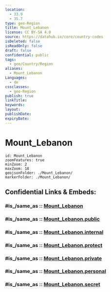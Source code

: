 ```yaml
---
location:
  - 33.9
  - 35.7
type: geo-Region
title: Mount_Lebanon
license: CC BY-SA 4.0
source: https://datahub.io/core/country-codes
isDeleted: false
isReadOnly: false
draft: false
confidential: public
tags:
  - geo/Country/Region
aliases:
  - Mount_Lebanon
Languages:
  - de
cssclasses:
  - geo-Region
publish: true
linkTitle:
keywords:
layout:
publishDate:
expiryDate:
---
```


# Mount_Lebanon

```leaflet
id: Mount_Lebanon
zoomFeatures: true 
minZoom: 2 
maxZoom: 18
geojsonFolder: ./Mount_Lebanon/
markerFolder: ./Mount_Lebanon/
```


## Confidential Links & Embeds: 

### #is_/same_as :: [Mount_Lebanon](/_Standards/Earth/Continent/Asia/Asia~West/Lebanon/Governorates~Lebanon/Mount_Lebanon.md) 

### #is_/same_as :: [Mount_Lebanon.public](/_public/Earth/Continent/Asia/Asia~West/Lebanon/Governorates~Lebanon/Mount_Lebanon.public.md) 

### #is_/same_as :: [Mount_Lebanon.internal](/_internal/Earth/Continent/Asia/Asia~West/Lebanon/Governorates~Lebanon/Mount_Lebanon.internal.md) 

### #is_/same_as :: [Mount_Lebanon.protect](/_protect/Earth/Continent/Asia/Asia~West/Lebanon/Governorates~Lebanon/Mount_Lebanon.protect.md) 

### #is_/same_as :: [Mount_Lebanon.private](/_private/Earth/Continent/Asia/Asia~West/Lebanon/Governorates~Lebanon/Mount_Lebanon.private.md) 

### #is_/same_as :: [Mount_Lebanon.personal](/_personal/Earth/Continent/Asia/Asia~West/Lebanon/Governorates~Lebanon/Mount_Lebanon.personal.md) 

### #is_/same_as :: [Mount_Lebanon.secret](/_secret/Earth/Continent/Asia/Asia~West/Lebanon/Governorates~Lebanon/Mount_Lebanon.secret.md)

